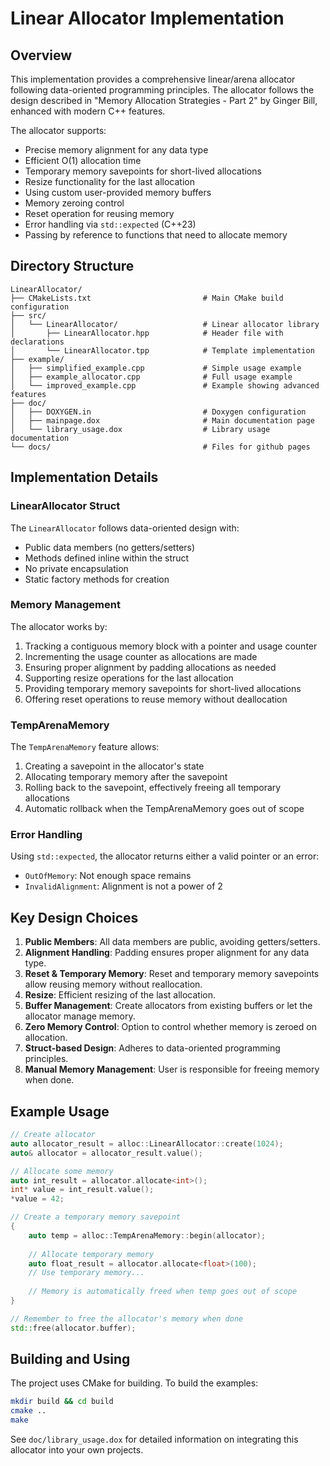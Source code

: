 # Linear Allocator Implementation

## Overview

This implementation provides a comprehensive linear/arena allocator following data-oriented programming principles. The allocator follows the design described in "Memory Allocation Strategies - Part 2" by Ginger Bill, enhanced with modern C++ features.

The allocator supports:

- Precise memory alignment for any data type
- Efficient O(1) allocation time
- Temporary memory savepoints for short-lived allocations
- Resize functionality for the last allocation
- Using custom user-provided memory buffers
- Memory zeroing control
- Reset operation for reusing memory
- Error handling via `std::expected` (C++23)
- Passing by reference to functions that need to allocate memory

## Directory Structure

```
LinearAllocator/
├── CMakeLists.txt                         # Main CMake build configuration
├── src/
│   └── LinearAllocator/                   # Linear allocator library
│       ├── LinearAllocator.hpp            # Header file with declarations
│       └── LinearAllocator.tpp            # Template implementation
├── example/
│   ├── simplified_example.cpp             # Simple usage example
│   ├── example_allocator.cpp              # Full usage example
│   └── improved_example.cpp               # Example showing advanced features
├── doc/
│   ├── DOXYGEN.in                         # Doxygen configuration
│   ├── mainpage.dox                       # Main documentation page
│   └── library_usage.dox                  # Library usage documentation
└── docs/                                  # Files for github pages
```

## Implementation Details

### LinearAllocator Struct

The `LinearAllocator` follows data-oriented design with:

- Public data members (no getters/setters)
- Methods defined inline within the struct
- No private encapsulation
- Static factory methods for creation

### Memory Management

The allocator works by:

1. Tracking a contiguous memory block with a pointer and usage counter
2. Incrementing the usage counter as allocations are made
3. Ensuring proper alignment by padding allocations as needed
4. Supporting resize operations for the last allocation
5. Providing temporary memory savepoints for short-lived allocations
6. Offering reset operations to reuse memory without deallocation

### TempArenaMemory

The `TempArenaMemory` feature allows:

1. Creating a savepoint in the allocator's state
2. Allocating temporary memory after the savepoint
3. Rolling back to the savepoint, effectively freeing all temporary allocations
4. Automatic rollback when the TempArenaMemory goes out of scope

### Error Handling

Using `std::expected`, the allocator returns either a valid pointer or an error:

- `OutOfMemory`: Not enough space remains
- `InvalidAlignment`: Alignment is not a power of 2

## Key Design Choices

1. **Public Members**: All data members are public, avoiding getters/setters.
2. **Alignment Handling**: Padding ensures proper alignment for any data type.
3. **Reset & Temporary Memory**: Reset and temporary memory savepoints allow reusing memory without reallocation.
4. **Resize**: Efficient resizing of the last allocation.
5. **Buffer Management**: Create allocators from existing buffers or let the allocator manage memory.
6. **Zero Memory Control**: Option to control whether memory is zeroed on allocation.
7. **Struct-based Design**: Adheres to data-oriented programming principles.
8. **Manual Memory Management**: User is responsible for freeing memory when done.

## Example Usage

```cpp
// Create allocator
auto allocator_result = alloc::LinearAllocator::create(1024);
auto& allocator = allocator_result.value();

// Allocate some memory
auto int_result = allocator.allocate<int>();
int* value = int_result.value();
*value = 42;

// Create a temporary memory savepoint
{
    auto temp = alloc::TempArenaMemory::begin(allocator);
    
    // Allocate temporary memory
    auto float_result = allocator.allocate<float>(100);
    // Use temporary memory...
    
    // Memory is automatically freed when temp goes out of scope
}

// Remember to free the allocator's memory when done
std::free(allocator.buffer);
```

## Building and Using

The project uses CMake for building. To build the examples:

```bash
mkdir build && cd build
cmake ..
make
```

See `doc/library_usage.dox` for detailed information on integrating this allocator into your own projects.
